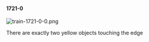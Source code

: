 #### 1721-0
![train-1721-0-0.png](https://github.com/lil-lab/nlvr/raw/master/nlvr/train/images/11/train-1721-0-0.png "train-1721-0-0.png")

There are exactly two yellow objects touching the edge